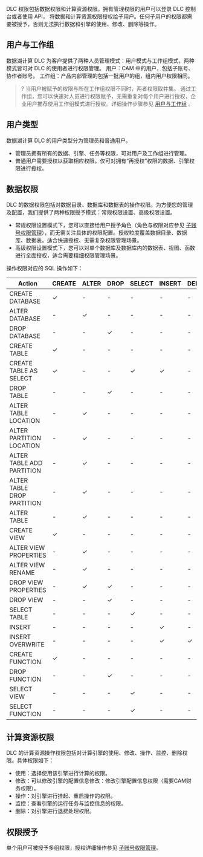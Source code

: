 DLC 权限包括数据权限和计算资源权限。拥有管理权限的用户可以登录 DLC 控制台或者使用 API， 将数据和计算资源权限授权给子用户。任何子用户的权限都需要被授予，否则无法执行数据和引擎的使用、修改、删除等操作。

## 用户与工作组
数据湖计算 DLC 为客户提供了两种人员管理模式：用户模式与工作组模式，两种模式皆可对 DLC 的使用者进行权限管理。
用户：CAM 中的用户，包括子账号、协作者账号。
工作组：产品内部管理的包括一批用户的组，组内用户权限相同。
>? 当用户被赋予的权限与所在工作组权限不同时，两者权限取并集。
通过工作组，您可以快速对人员进行权限赋予，无需重复对每个用户进行授权，企业用户推荐使用工作组模式进行授权。详细操作步骤参见 [用户与工作组](https://cloud.tencent.com/document/product/1342/71250) 。
## 用户类型
数据湖计算 DLC 的用户类型分为管理员和普通用户。
- 管理员拥有所有的数据、引擎、任务等权限，可对用户及工作组进行管理。
- 普通用户需要授权以获取相应权限，仅可对拥有“再授权”权限的数据、引擎权限进行授权。

## 数据权限
DLC 的数据权限包括对数据目录、数据库和数据表的操作权限。为方便您的管理及配置，我们提供了两种权限授予模式：常规权限设置、高级权限设置。
- 常规权限设置模式下，您可以直接给用户授予角色（角色与权限对应参见 [子账号权限管理](https://cloud.tencent.com/document/product/1342/61976)），而无需关注具体的权限配置。授权粒度覆盖数据目录、数据库、数据表。适合快速授权、无需复杂权限管理场景。
- 高级权限设置模式下，您可以对单个数据库及数据库内的数据表、视图、函数进行全面授权，适合需要精细权限管理场景。

操作权限对应的 SQL 操作如下：

| Action | CREATE | ALTER |	DROP	 |	SELECT	 |	INSERT |		DELETE	 |	Target |	
|---------|---------|---------|---------|---------|---------|---------|---------|
| CREATE DATABASE| 	✓| -| - | - | - | -|  	Cataglog| 
| ALTER DATABASE| -| 	✓| -| -| -| -| 					Database| 
| DROP DATABASE| 	-| 	-	| ✓| -| 	-| -| 			Database| 
| CREATE TABLE|  	✓| -| - | - | - | -|  	Database| 
| CREATE TABLE AS SELECT| ✓| -| - | ✓ | ✓ | -|  	Database/Table| 
| DROP TABLE| -| 	-	| ✓| -| 	-| -| 	Table|
| ALTER TABLE LOCATION	|  -| 	✓| -| -| -| -| 				Table| 		
| ALTER PARTITION LOCATION| 	 -| 	✓| -| -| -| -| 					Table| 		
| ALTER TABLE ADD PARTITION| 	 -| 	✓| -| -| -| -| 					Table| 		
| ALTER TABLE DROP PARTITION	| -| 	✓| -| -| -| -| 							Table| 		
| ALTER TABLE| 	 -| 	✓| -| -| -| -| 						Table| 		
| CREATE VIEW| ✓| -| - | - | - | -|  				Database| 		
| ALTER VIEW PROPERTIES	|  -| 	✓| -| -| -| -| 	View|
| ALTER VIEW RENAME	|  -| 	✓| -| -| -| -| 			View|
| DROP VIEW PROPERTIES| 	 -| ✓| ✓| -| -| -| 			View|  
| DROP VIEW| 		 	-| 	-	| ✓| -| 	-| -| 			View|  
| SELECT TABLE| 		 	-| 	-	| -| ✓| 	-| -| 	Table|  
| INSERT	| 			 	-| 	-	| -| -| 	✓| -| 	Table|  
| INSERT OVERWRITE	| 		 	-| 	-	| -| -| 	✓| ✓| 	Table|  
| CREATE FUNCTION| 		✓| -| - | - | - | -|  			Database|  
| DROP FUNCTION| 	-| -| ✓ | - | - | -|  	Function|  
| SELECT VIEW		| 		-| -| - | ✓ | - | -|  	View|  
| SELECT FUNCTION		| 	-| -| - | ✓ | - | -|			Function|  

## 计算资源权限
DLC 的计算资源操作权限包括对计算引擎的使用、修改、操作、监控、删除权限。具体权限如下：
- 使用：选择使用该引擎进行计算的权限。
- 修改：可以修改引擎的配置信息修改：修改引擎配置信息权限（需要CAM财务权限）。
- 操作：对引擎进行挂起、重启操作的权限。
- 监控：查看引擎的运行任务与监控信息的权限。
- 删除：对引擎进行退费处理权限。

## 权限授予
单个用户可被授予多组权限，授权详细操作参见 [子账号权限管理](https://cloud.tencent.com/document/product/1342/61976)。

